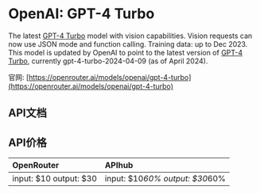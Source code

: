 # OpenAI: GPT-4 Turbo

The latest [GPT-4 Turbo](/models?q=openai/gpt-4-turbo) model with vision capabilities. Vision requests can now use JSON mode and function calling. Training data: up to Dec 2023.
This model is updated by OpenAI to point to the latest version of [GPT-4 Turbo](/models?q=openai/gpt-4-turbo), currently gpt-4-turbo-2024-04-09 (as of April 2024).

官网: [https://openrouter.ai/models/openai/gpt-4-turbo](https://openrouter.ai/models/openai/gpt-4-turbo)

## API文档



## API价格

| OpenRouter | APIhub |
|:---|:---|
| input: $10 output: $30 | input: $10*60% output: $30*60% |
